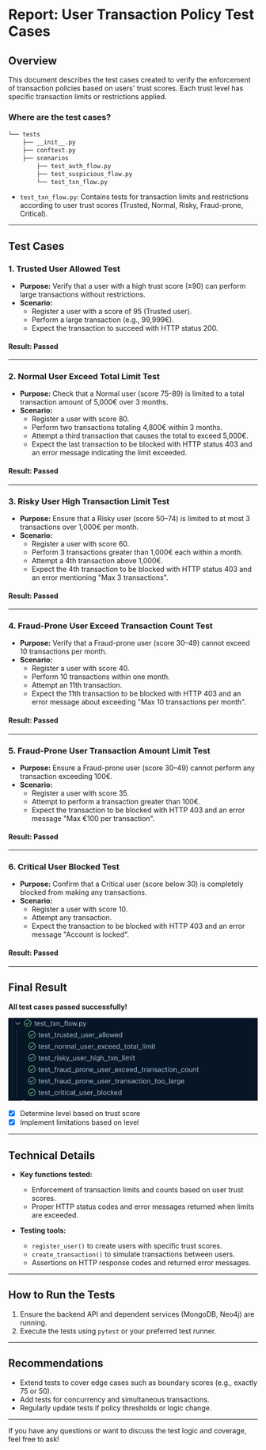 # Report: User Transaction Policy Test Cases

## Overview

This document describes the test cases created to verify the enforcement of transaction policies based on users' trust scores. Each trust level has specific transaction limits or restrictions applied.

### Where are the test cases?

```
└── tests
    ├── __init__.py
    ├── conftest.py
    ├── scenarios
        ├── test_auth_flow.py
        ├── test_suspicious_flow.py
        └── test_txn_flow.py
```


- `test_txn_flow.py`: Contains tests for transaction limits and restrictions according to user trust scores (Trusted, Normal, Risky, Fraud-prone, Critical).

---

## Test Cases

### 1. Trusted User Allowed Test

- **Purpose:** Verify that a user with a high trust score (≥90) can perform large transactions without restrictions.
- **Scenario:**
  - Register a user with a score of 95 (Trusted user).
  - Perform a large transaction (e.g., 99,999€).
  - Expect the transaction to succeed with HTTP status 200.

#### Result: Passed

---

### 2. Normal User Exceed Total Limit Test

- **Purpose:** Check that a Normal user (score 75–89) is limited to a total transaction amount of 5,000€ over 3 months.
- **Scenario:**
  - Register a user with score 80.
  - Perform two transactions totaling 4,800€ within 3 months.
  - Attempt a third transaction that causes the total to exceed 5,000€.
  - Expect the last transaction to be blocked with HTTP status 403 and an error message indicating the limit exceeded.

#### Result: Passed

---

### 3. Risky User High Transaction Limit Test

- **Purpose:** Ensure that a Risky user (score 50–74) is limited to at most 3 transactions over 1,000€ per month.
- **Scenario:**
  - Register a user with score 60.
  - Perform 3 transactions greater than 1,000€ each within a month.
  - Attempt a 4th transaction above 1,000€.
  - Expect the 4th transaction to be blocked with HTTP status 403 and an error mentioning "Max 3 transactions".

#### Result: Passed

---

### 4. Fraud-Prone User Exceed Transaction Count Test

- **Purpose:** Verify that a Fraud-prone user (score 30–49) cannot exceed 10 transactions per month.
- **Scenario:**
  - Register a user with score 40.
  - Perform 10 transactions within one month.
  - Attempt an 11th transaction.
  - Expect the 11th transaction to be blocked with HTTP 403 and an error message about exceeding "Max 10 transactions per month".

#### Result: Passed

---

### 5. Fraud-Prone User Transaction Amount Limit Test

- **Purpose:** Ensure a Fraud-prone user (score 30–49) cannot perform any transaction exceeding 100€.
- **Scenario:**
  - Register a user with score 35.
  - Attempt to perform a transaction greater than 100€.
  - Expect the transaction to be blocked with HTTP 403 and an error message "Max €100 per transaction".

#### Result: Passed

---

### 6. Critical User Blocked Test

- **Purpose:** Confirm that a Critical user (score below 30) is completely blocked from making any transactions.
- **Scenario:**
  - Register a user with score 10.
  - Attempt any transaction.
  - Expect the transaction to be blocked with HTTP 403 and an error message "Account is locked".

#### Result: Passed

---

## Final Result

**All test cases passed successfully!**

![img](./img/test_trust_flow.png)

- [x] Determine level based on trust score
- [x] Implement limitations based on level

---

## Technical Details

- **Key functions tested:**
  - Enforcement of transaction limits and counts based on user trust scores.
  - Proper HTTP status codes and error messages returned when limits are exceeded.
  
- **Testing tools:**
  - `register_user()` to create users with specific trust scores.
  - `create_transaction()` to simulate transactions between users.
  - Assertions on HTTP response codes and returned error messages.

---

## How to Run the Tests

1. Ensure the backend API and dependent services (MongoDB, Neo4j) are running.
2. Execute the tests using `pytest` or your preferred test runner.

---

## Recommendations

- Extend tests to cover edge cases such as boundary scores (e.g., exactly 75 or 50).
- Add tests for concurrency and simultaneous transactions.
- Regularly update tests if policy thresholds or logic change.

---

If you have any questions or want to discuss the test logic and coverage, feel free to ask!

